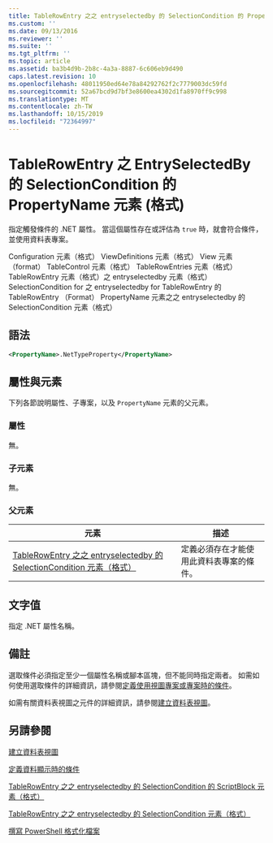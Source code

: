 ```yaml
---
title: TableRowEntry 之之 entryselectedby 的 SelectionCondition 的 PropertyName 元素（格式） |Microsoft Docs
ms.custom: ''
ms.date: 09/13/2016
ms.reviewer: ''
ms.suite: ''
ms.tgt_pltfrm: ''
ms.topic: article
ms.assetid: ba3b4d9b-2b8c-4a3a-8887-6c606eb9d490
caps.latest.revision: 10
ms.openlocfilehash: 48011950ed64e78a84292762f2c7779003dc59fd
ms.sourcegitcommit: 52a67bcd9d7bf3e8600ea4302d1fa8970ff9c998
ms.translationtype: MT
ms.contentlocale: zh-TW
ms.lasthandoff: 10/15/2019
ms.locfileid: "72364997"
---
```

# <a name="propertyname-element-for-selectioncondition-for-entryselectedby-for-tablerowentry-format"></a>TableRowEntry 之 EntrySelectedBy 的 SelectionCondition 的 PropertyName 元素 (格式)

指定觸發條件的 .NET 屬性。 當這個屬性存在或評估為 `true` 時，就會符合條件，並使用資料表專案。

Configuration 元素（格式） ViewDefinitions 元素（格式） View 元素（format） TableControl 元素（格式） TableRowEntries 元素（格式） TableRowEntry 元素（格式）之 entryselectedby 元素（格式）SelectionCondition for 之 entryselectedby for TableRowEntry 的 TableRowEntry （Format） PropertyName 元素之之 entryselectedby 的 SelectionCondition 元素（格式）

## <a name="syntax"></a>語法

```xml
<PropertyName>.NetTypeProperty</PropertyName>
```

## <a name="attributes-and-elements"></a>屬性與元素

下列各節說明屬性、子專案，以及 `PropertyName` 元素的父元素。

### <a name="attributes"></a>屬性

無。

### <a name="child-elements"></a>子元素

無。

### <a name="parent-elements"></a>父元素

|元素|描述|
|-------------|-----------------|
|[TableRowEntry 之之 entryselectedby 的 SelectionCondition 元素（格式）](./selectioncondition-element-for-entryselectedby-for-tablecontrol-format.md)|定義必須存在才能使用此資料表專案的條件。|

## <a name="text-value"></a>文字值

指定 .NET 屬性名稱。

## <a name="remarks"></a>備註

選取條件必須指定至少一個屬性名稱或腳本區塊，但不能同時指定兩者。 如需如何使用選取條件的詳細資訊，請參閱[定義使用視圖專案或專案時的條件](./defining-conditions-for-displaying-data.md)。

如需有關資料表視圖之元件的詳細資訊，請參閱[建立資料表視圖](./creating-a-table-view.md)。

## <a name="see-also"></a>另請參閱

[建立資料表視圖](./creating-a-table-view.md)

[定義資料顯示時的條件](./defining-conditions-for-displaying-data.md)

[TableRowEntry 之之 entryselectedby 的 SelectionCondition 的 ScriptBlock 元素（格式）](./scriptblock-element-for-selectioncondition-for-entryselectedby-for-tablecontrol-format.md)

[TableRowEntry 之之 entryselectedby 的 SelectionCondition 元素（格式）](./selectioncondition-element-for-entryselectedby-for-tablecontrol-format.md)

[撰寫 PowerShell 格式化檔案](./writing-a-powershell-formatting-file.md)
